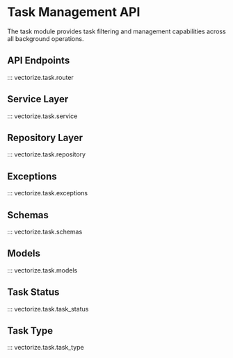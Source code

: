 # Task Management API

The task module provides task filtering and management capabilities across all background operations.

## API Endpoints

::: vectorize.task.router

## Service Layer

::: vectorize.task.service

## Repository Layer

::: vectorize.task.repository

## Exceptions

::: vectorize.task.exceptions

## Schemas

::: vectorize.task.schemas

## Models

::: vectorize.task.models

## Task Status

::: vectorize.task.task_status

## Task Type

::: vectorize.task.task_type
